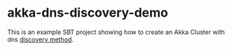 # akka-dns-discovery-demo

This is an example SBT project showing how to create an Akka Cluster with dns [discovery method](https://doc.akka.io/docs/akka/current/discovery/index.html#discovery-method-dns).